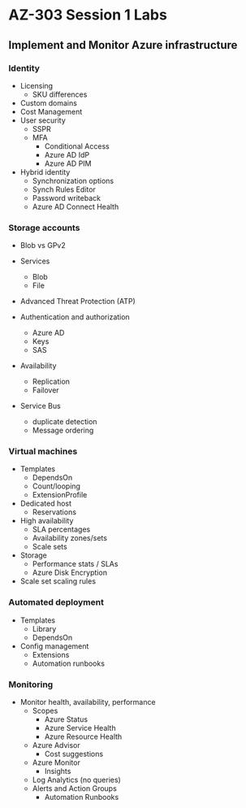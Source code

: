 # AZ-303 Session 1 Labs

## Implement and Monitor Azure infrastructure

### Identity

  * Licensing
    * SKU differences
  * Custom domains
  * Cost Management
  * User security
    * SSPR
    * MFA
      * Conditional Access
      * Azure AD IdP
      * Azure AD PIM
  * Hybrid identity
    * Synchronization options
    * Synch Rules Editor
    * Password writeback
    * Azure AD Connect Health

### Storage accounts

  * Blob vs GPv2
  * Services
    * Blob
    * File
  * Advanced Threat Protection (ATP)
  * Authentication and authorization
    * Azure AD
    * Keys
    * SAS
  * Availability
    * Replication
    * Failover

* Service Bus
  * duplicate detection
  * Message ordering


### Virtual machines

  * Templates
    * DependsOn
    * Count/looping
    * ExtensionProfile
  * Dedicated host
    * Reservations
  * High availability
    * SLA percentages
    * Availability zones/sets
    * Scale sets
  * Storage
    * Performance stats / SLAs
    * Azure Disk Encryption
  * Scale set scaling rules

### Automated deployment

  * Templates
    * Library
    * DependsOn
  * Config management
    * Extensions
    * Automation runbooks


### Monitoring

  * Monitor health, availability, performance
    * Scopes
      * Azure Status
      * Azure Service Health
      * Azure Resource Health
    * Azure Advisor
      * Cost suggestions
    * Azure Monitor
      * Insights
    * Log Analytics (no queries)
    * Alerts and Action Groups
      * Automation Runbooks
